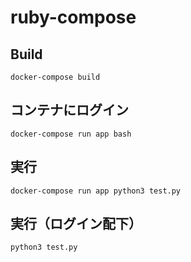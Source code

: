# ruby-compose

## Build
```
docker-compose build
```

## コンテナにログイン
```
docker-compose run app bash  
```

## 実行
```
docker-compose run app python3 test.py
```

## 実行（ログイン配下）
```
python3 test.py
```
